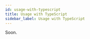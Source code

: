 ```yaml
---
id: usage-with-typescript
title: Usage with TypeScript
sidebar_label: Usage with TypeScript
---
```


Soon.
